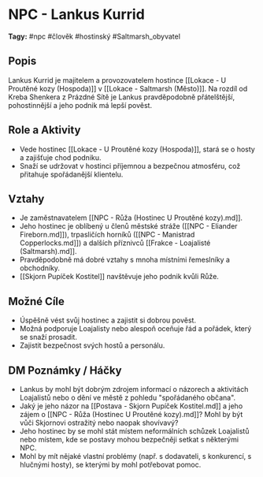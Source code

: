 # NPC - Lankus Kurrid

**Tagy:** #npc #člověk #hostinský #Saltmarsh_obyvatel

## Popis
Lankus Kurrid je majitelem a provozovatelem hostince [[Lokace - U Proutěné kozy (Hospoda)]] v [[Lokace - Saltmarsh (Město)]]. Na rozdíl od Kreba Shenkera z Prázdné Sítě je Lankus pravděpodobně přátelštější, pohostinnější a jeho podnik má lepší pověst.

## Role a Aktivity
*   Vede hostinec [[Lokace - U Proutěné kozy (Hospoda)]], stará se o hosty a zajišťuje chod podniku.
*   Snaží se udržovat v hostinci příjemnou a bezpečnou atmosféru, což přitahuje spořádanější klientelu.

## Vztahy
*   Je zaměstnavatelem [[NPC - Růža (Hostinec U Proutěné kozy).md]].
*   Jeho hostinec je oblíbený u členů městské stráže ([[NPC - Eliander Fireborn.md]]), trpasličích horníků ([[NPC - Manistrad Copperlocks.md]]) a dalších příznivců [[Frakce - Loajalisté (Saltmarsh).md]].
*   Pravděpodobně má dobré vztahy s mnoha místními řemeslníky a obchodníky.
*   [[Skjorn Pupíček Kostitel]] navštěvuje jeho podnik kvůli Růže.

## Možné Cíle
*   Úspěšně vést svůj hostinec a zajistit si dobrou pověst.
*   Možná podporuje Loajalisty nebo alespoň oceňuje řád a pořádek, který se snaží prosadit.
*   Zajistit bezpečnost svých hostů a personálu.

## DM Poznámky / Háčky
*   Lankus by mohl být dobrým zdrojem informací o názorech a aktivitách Loajalistů nebo o dění ve městě z pohledu "spořádaného občana".
*   Jaký je jeho názor na [[Postava - Skjorn Pupíček Kostitel.md]] a jeho zájem o [[NPC - Růža (Hostinec U Proutěné kozy).md]]? Mohl by být vůči Skjornovi ostražitý nebo naopak shovívavý?
*   Jeho hostinec by se mohl stát místem neformálních schůzek Loajalistů nebo místem, kde se postavy mohou bezpečněji setkat s některými NPC.
*   Mohl by mít nějaké vlastní problémy (např. s dodavateli, s konkurencí, s hlučnými hosty), se kterými by mohl potřebovat pomoc.